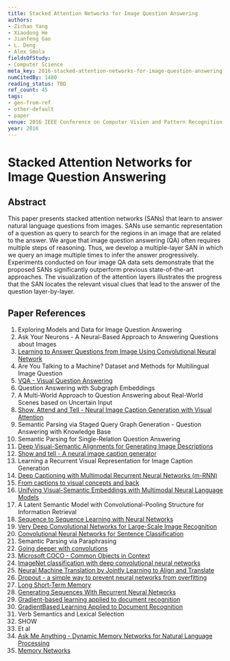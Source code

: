 ```yaml
---
title: Stacked Attention Networks for Image Question Answering
authors:
- Zichao Yang
- Xiaodong He
- Jianfeng Gao
- L. Deng
- Alex Smola
fieldsOfStudy:
- Computer Science
meta_key: 2016-stacked-attention-networks-for-image-question-answering
numCitedBy: 1480
reading_status: TBD
ref_count: 45
tags:
- gen-from-ref
- other-default
- paper
venue: 2016 IEEE Conference on Computer Vision and Pattern Recognition (CVPR)
year: 2016
---
```


# Stacked Attention Networks for Image Question Answering

## Abstract

This paper presents stacked attention networks (SANs) that learn to answer natural language questions from images. SANs use semantic representation of a question as query to search for the regions in an image that are related to the answer. We argue that image question answering (QA) often requires multiple steps of reasoning. Thus, we develop a multiple-layer SAN in which we query an image multiple times to infer the answer progressively. Experiments conducted on four image QA data sets demonstrate that the proposed SANs significantly outperform previous state-of-the-art approaches. The visualization of the attention layers illustrates the progress that the SAN locates the relevant visual clues that lead to the answer of the question layer-by-layer.

## Paper References

1. Exploring Models and Data for Image Question Answering
2. Ask Your Neurons - A Neural-Based Approach to Answering Questions about Images
3. [Learning to Answer Questions from Image Using Convolutional Neural Network](2016-learning-to-answer-questions-from-image-using-convolutional-neural-network)
4. Are You Talking to a Machine? Dataset and Methods for Multilingual Image Question
5. [VQA - Visual Question Answering](2015-vqa-visual-question-answering)
6. Question Answering with Subgraph Embeddings
7. A Multi-World Approach to Question Answering about Real-World Scenes based on Uncertain Input
8. [Show, Attend and Tell - Neural Image Caption Generation with Visual Attention](2015-show-attend-and-tell-neural-image-caption-generation-with-visual-attention)
9. Semantic Parsing via Staged Query Graph Generation - Question Answering with Knowledge Base
10. Semantic Parsing for Single-Relation Question Answering
11. [Deep Visual-Semantic Alignments for Generating Image Descriptions](2017-deep-visual-semantic-alignments-for-generating-image-descriptions)
12. [Show and tell - A neural image caption generator](2015-show-and-tell-a-neural-image-caption-generator)
13. Learning a Recurrent Visual Representation for Image Caption Generation
14. [Deep Captioning with Multimodal Recurrent Neural Networks (m-RNN)](2015-deep-captioning-with-multimodal-recurrent-neural-networks-m-rnn)
15. [From captions to visual concepts and back](2015-from-captions-to-visual-concepts-and-back)
16. [Unifying Visual-Semantic Embeddings with Multimodal Neural Language Models](2014-unifying-visual-semantic-embeddings-with-multimodal-neural-language-models)
17. A Latent Semantic Model with Convolutional-Pooling Structure for Information Retrieval
18. [Sequence to Sequence Learning with Neural Networks](2014-sequence-to-sequence-learning-with-neural-networks)
19. [Very Deep Convolutional Networks for Large-Scale Image Recognition](2015-very-deep-convolutional-networks-for-large-scale-image-recognition)
20. [Convolutional Neural Networks for Sentence Classification](2014-convolutional-neural-networks-for-sentence-classification)
21. Semantic Parsing via Paraphrasing
22. [Going deeper with convolutions](2015-going-deeper-with-convolutions)
23. [Microsoft COCO - Common Objects in Context](2014-microsoft-coco-common-objects-in-context)
24. [ImageNet classification with deep convolutional neural networks](2012-imagenet-classification-with-deep-convolutional-neural-networks)
25. [Neural Machine Translation by Jointly Learning to Align and Translate](2015-neural-machine-translation-by-jointly-learning-to-align-and-translate)
26. [Dropout - a simple way to prevent neural networks from overfitting](2014-dropout-a-simple-way-to-prevent-neural-networks-from-overfitting)
27. [Long Short-Term Memory](1997-long-short-term-memory)
28. [Generating Sequences With Recurrent Neural Networks](2013-generating-sequences-with-recurrent-neural-networks)
29. [Gradient-based learning applied to document recognition](1998-gradient-based-learning-applied-to-document-recognition)
30. [GradientBased Learning Applied to Document Recognition](2001-gradientbased-learning-applied-to-document-recognition)
31. Verb Semantics and Lexical Selection
32. SHOW
33. Et al
34. [Ask Me Anything - Dynamic Memory Networks for Natural Language Processing](2016-ask-me-anything-dynamic-memory-networks-for-natural-language-processing)
35. [Memory Networks](2015-memory-networks)
